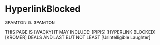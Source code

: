 # HyperlinkBlocked
SPAMTON G. SPAMTON 

THIS PAGE IS [WACKY] IT MAY INCLUDE: [PIPIS] [HYPERLINK BLOCKED] [KROMER] DEALS AND LAST BUT NOT LEAST [Unintelligible Laughter]
